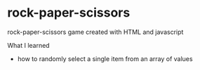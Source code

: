 # rock-paper-scissors
rock-paper-scissors game created with HTML and javascript

What I learned
- how to randomly select a single item from an array of values